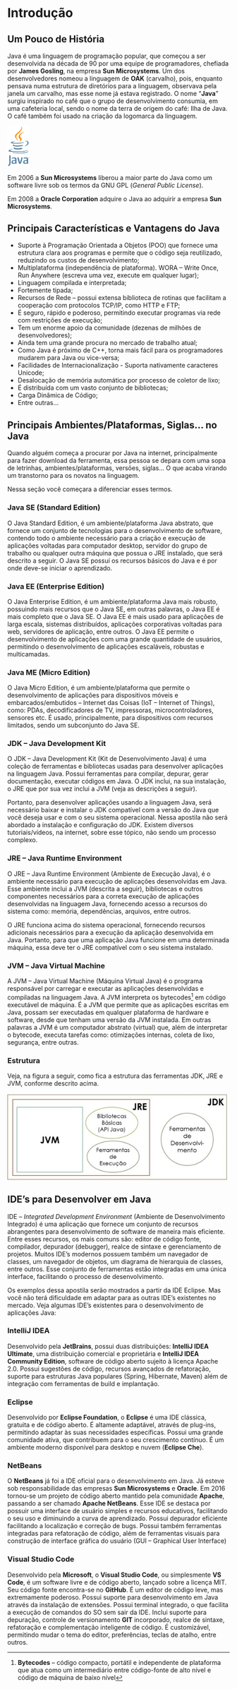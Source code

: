 # Introdução

## Um Pouco de História

Java é uma linguagem de programação popular, que começou a ser desenvolvida na década de 90 por uma equipe de programadores, chefiada por **James Gosling**, na empresa **Sun Microsystems**. Um dos desenvolvedores nomeou a linguagem de **OAK** (carvalho), pois, enquanto pensava numa estrutura de diretórios para a linguagem, observava pela janela um carvalho, mas esse nome já estava registrado. O nome “**Java**” surgiu inspirado no café que o grupo de desenvolvimento consumia, em uma cafeteria local, sendo o nome da terra de origem do café: Ilha de Java. O café também foi usado na criação da logomarca da linguagem.

<img src="imagens/logoJava.png" alt="logomarca Java" width="50">

Em 2006 a **Sun Microsystems** liberou a maior parte do Java como um software livre sob os termos da GNU GPL (*General Public License*).

Em 2008 a **Oracle Corporation** adquire o Java ao adquirir a empresa **Sun Microsystems**.

## Principais Características e Vantagens do Java

- Suporte à Programação Orientada a Objetos (POO) que fornece uma estrutura clara aos programas e permite que o código seja reutilizado, reduzindo os custos de desenvolvimento;
- Multiplataforma (independência de plataforma). WORA – Write Once, Run Anywhere (escreva uma vez, execute em qualquer lugar);
- Linguagem compilada e interpretada;
- Fortemente tipada;
- Recursos de Rede – possui extensa biblioteca de rotinas que facilitam a cooperação com protocolos TCP/IP, como HTTP e FTP;
- É seguro, rápido e poderoso, permitindo executar programas via rede com restrições de execução;
- Tem um enorme apoio da comunidade (dezenas de milhões de desenvolvedores);
- Ainda tem uma grande procura no mercado de trabalho atual;
- Como Java é próximo de C++, torna mais fácil para os programadores mudarem para Java ou vice-versa;
- Facilidades de Internacionalização - Suporta nativamente caracteres Unicode;
- Desalocação de memória automática por processo de coletor de lixo;
- É distribuída com um vasto conjunto de bibliotecas;
- Carga Dinâmica de Código;
- Entre outras...

## Principais Ambientes/Plataformas, Siglas... no Java

Quando alguém começa a procurar por Java na internet, principalmente para fazer download da ferramenta, essa pessoa se depara com uma sopa de letrinhas, ambientes/plataformas, versões, siglas... O que acaba virando um transtorno para os novatos na linguagem. 

Nessa seção você começara a diferenciar esses termos.

### Java SE (Standard Edition)

O Java Standard Edition, é um ambiente/plataforma Java abstrato, que fornece um conjunto de tecnologias para o desenvolvimento de software, contendo todo o ambiente necessário para a criação e execução de aplicações voltadas para computador desktop, servidor do grupo de trabalho ou qualquer outra máquina que possua o JRE instalado, que será descrito a seguir. O Java SE possuí os recursos básicos do Java e é por onde deve-se iniciar o aprendizado.

### Java EE (Enterprise Edition)

O Java Enterprise Edition, é um ambiente/plataforma Java mais robusto, possuindo mais recursos que o Java SE, em outras palavras, o Java EE é mais completo que o Java SE. O Java EE é mais usado para aplicações de larga escala, sistemas distribuídos, aplicações corporativas voltadas para web, servidores de aplicação, entre outros. O Java EE permite o desenvolvimento de aplicações com uma grande quantidade de usuários, permitindo o desenvolvimento de aplicações escaláveis, robustas e multicamadas.

### Java ME (Micro Edition)

O Java Micro Edition, é um ambiente/plataforma que permite o desenvolvimento de aplicações para dispositivos móveis e embarcados/embutidos – Internet das Coisas (IoT – Internet of Things), como:  PDAs, decodificadores de TV, impressoras, microcontroladores, sensores etc. É usado, principalmente, para dispositivos com recursos limitados, sendo um subconjunto do Java SE. 

### JDK – Java Development Kit

O JDK – Java Development Kit (Kit de Desenvolvimento Java) é uma coleção de ferramentas e bibliotecas usadas para desenvolver aplicações na linguagem Java. Possui ferramentas para compilar, depurar, gerar documentação, executar códigos em Java. O JDK inclui, na sua instalação, o JRE que por sua vez inclui a JVM (veja as descrições a seguir). 

Portanto, para desenvolver aplicações usando a linguagem Java, será necessário baixar e instalar o JDK compatível com a versão do Java que você deseja usar e com o seu sistema operacional. Nessa apostila não será abordado a instalação e configuração do JDK. Existem diversos tutoriais/vídeos, na internet, sobre esse tópico, não sendo um processo complexo.

### JRE – Java Runtime Environment

O JRE – Java Runtime Environment (Ambiente de Execução Java), é o ambiente necessário para execução de aplicações desenvolvidas em Java. Esse ambiente inclui a JVM (descrita a seguir), bibliotecas e outros componentes necessários para a correta execução de aplicações desenvolvidas na linguagem Java, fornecendo acesso a recursos do sistema como: memória, dependências, arquivos, entre outros.

O JRE funciona acima do sistema operacional, fornecendo recursos adicionais necessários para a execução da aplicação desenvolvida em Java. Portanto, para que uma aplicação Java funcione em uma determinada máquina, essa deve ter o JRE compatível com o seu sistema instalado.

### JVM – Java Virtual Machine

A JVM – Java Virtual Machine (Máquina Virtual Java) é o programa responsável por carregar e executar as aplicações desenvolvidas e compiladas na linguagem Java. A JVM interpreta os bytecodes[^1] em código executável de máquina. É a JVM que permite que as aplicações escritas em Java, possam ser executadas em qualquer plataforma de hardware e software, desde que tenham uma versão da JVM instalada. Em outras palavras a JVM é um computador abstrato (virtual) que, além de interpretar o bytecode, executa tarefas como: otimizações internas, coleta de lixo, segurança, entre outras. 

### Estrutura

Veja, na figura a seguir, como fica a estrutura das ferramentas JDK, JRE e JVM, conforme descrito acima.

![estrutura JDK](imagens/estruturaJDK.jpg)

## IDE’s para Desenvolver em Java

IDE – *Integrated Development Environment* (Ambiente de Desenvolvimento Integrado) é uma aplicação que fornece um conjunto de recursos abrangentes para desenvolvimento de software de maneira mais eficiente. Entre esses recursos, os mais comuns são: editor de código fonte, compilador, depurador (debugger), realce de sintaxe e gerenciamento de projetos. Muitos IDE’s modernos possuem também um navegador de classes, um navegador de objetos, um diagrama de hierarquia de classes, entre outros. Esse conjunto de ferramentas estão integradas em uma única interface, facilitando o processo de desenvolvimento.

Os exemplos dessa apostila serão mostrados a partir da IDE Eclipse. Mas você não terá dificuldade em adaptar para as outras IDE’s existentes no mercado. Veja algumas IDE’s existentes para o desenvolvimento de aplicações Java:

### IntelliJ IDEA

Desenvolvido pela **JetBrains**, possui duas distribuições: **IntelliJ IDEA Ultimate**, uma distribuição comercial e proprietária e **IntelliJ IDEA Community Edition**, software de código aberto sujeito à licença Apache 2.0. Possui sugestões de código, recursos avançados de refatoração, suporte para estruturas Java populares (Spring, Hibernate, Maven) além de integração com ferramentas de build e implantação.

### Eclipse

Desenvolvido por **Eclipse Foundation**, o **Eclipse** é uma IDE clássica, gratuita e de código aberto. É altamente adaptável, através de plug-ins, permitindo adaptar às suas necessidades específicas. Possui uma grande comunidade ativa, que contribuem para o seu crescimento contínuo.  É um ambiente moderno disponível para desktop e nuvem (**Eclipse Che**). 

### NetBeans

O **NetBeans** já foi a IDE oficial para o desenvolvimento em Java. Já esteve sob responsabilidade das empresas **Sun Microsystems** e **Oracle**. Em 2016 tornou-se um projeto de código aberto mantido pela comunidade **Apache**, passando a ser chamado **Apache NetBeans**. Esse IDE se destaca por possuir uma interface de usuário simples e recursos educativos, facilitando o seu uso e diminuindo a curva de aprendizado. Possui depurador eficiente facilitando a localização e correção de bugs. Possui também ferramentas integradas para refatoração de código, além de ferramentas visuais para construção de interface gráfica do usuário (GUI – Graphical User Interface)

### Visual Studio Code

Desenvolvido pela **Microsoft**, o **Visual Studio Code**, ou simplesmente **VS Code**, é um software livre e de código aberto, lançado sobre a licença MIT. Seu código fonte encontra-se no **GitHub**. É um editor de código leve, mas extremamente poderoso. Possui suporte para desenvolvimento em Java através da instalação de extensões. Possui terminal integrado, o que facilita a execução de comandos do SO sem sair da IDE. Inclui suporte para depuração, controle de versionamento **GIT** incorporado, realce de sintaxe, refatoração e complementação inteligente de código. É customizável, permitindo mudar o tema do editor, preferências, teclas de atalho, entre outros. 

[^1]: **Bytecodes** – código compacto, portátil e independente de plataforma que atua como um intermediário entre código-fonte de alto nível e código de máquina de baixo nível

